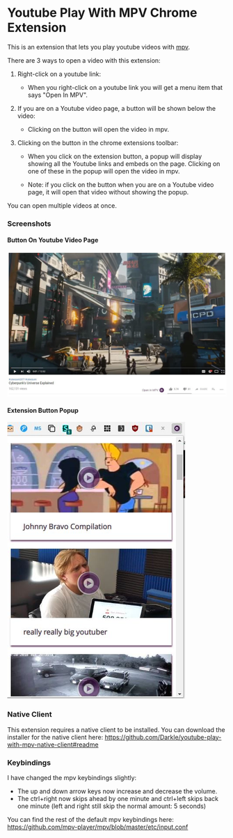 # Youtube Play With MPV Chrome Extension

This is an extension that lets you play youtube videos with [mpv](https://mpv.io/ "mpv homepage").

There are 3 ways to open a video with this extension:

  1. Right-click on a youtube link:

      * When you right-click on a youtube link you will get a menu item that says "Open In MPV".

  2. If you are on a Youtube video page, a button will be shown below the video:

      * Clicking on the button will open the video in mpv.

  3. Clicking on the button in the chrome extensions toolbar:

      * When you click on the extension button, a popup will display showing all the Youtube links and embeds on the page. Clicking on one of these in the popup will open the video in mpv.

      * Note: if you click on the button when you are on a Youtube video page, it will open that video without showing the popup.

You can open multiple videos at once.

### Screenshots

#### Button On Youtube Video Page

![Youtube video page Open In MPV button](https://github.com/Darkle/youtube-play-with-mpv-chrome-extension/raw/master/readmeMedia/yt-page-button-j.jpg "Youtube video page Open In MPV button")

#### Extension Button Popup

![Extension popup](https://github.com/Darkle/youtube-play-with-mpv-chrome-extension/raw/master/readmeMedia/button-ext-popup.jpg "Extension popup")

### Native Client

This extension requires a native client to be installed. You can download the installer for the native client here: https://github.com/Darkle/youtube-play-with-mpv-native-client#readme

### Keybindings

I have changed the mpv keybindings slightly:

  * The up and down arrow keys now increase and decrease the volume.
  * The ctrl+right now skips ahead by one minute and ctrl+left skips back one minute (left and right still skip the normal amount: 5 seconds)

You can find the rest of the default mpv keybindings here: https://github.com/mpv-player/mpv/blob/master/etc/input.conf
